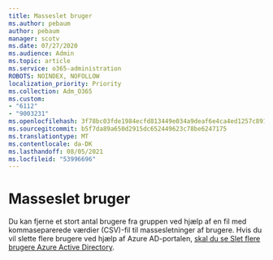 ```yaml
---
title: Masseslet bruger
ms.author: pebaum
author: pebaum
manager: scotv
ms.date: 07/27/2020
ms.audience: Admin
ms.topic: article
ms.service: o365-administration
ROBOTS: NOINDEX, NOFOLLOW
localization_priority: Priority
ms.collection: Adm_O365
ms.custom:
- "6112"
- "9003231"
ms.openlocfilehash: 3f78bc03fde1984ecfd813449e034a9deaf6e4ca4ed1257c89137590e5e55f3c
ms.sourcegitcommit: b5f7da89a650d2915dc652449623c78be6247175
ms.translationtype: MT
ms.contentlocale: da-DK
ms.lasthandoff: 08/05/2021
ms.locfileid: "53996696"
---
```

# <a name="bulk-delete-user"></a>Masseslet bruger

Du kan fjerne et stort antal brugere fra gruppen ved hjælp af en fil med kommaseparerede værdier (CSV)-fil til massesletninger af brugere. Hvis du vil slette flere brugere ved hjælp af Azure AD-portalen, [skal du se Slet flere brugere Azure Active Directory](https://docs.microsoft.com/azure/active-directory/users-groups-roles/users-bulk-delete).